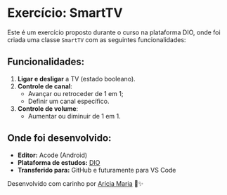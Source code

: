 # Exercício: SmartTV

Este é um exercício proposto durante o curso na plataforma DIO, onde foi criada uma classe `SmartTV` com as seguintes funcionalidades:

## Funcionalidades:

1. **Ligar e desligar** a TV (estado booleano).
2. **Controle de canal**:
   - Avançar ou retroceder de 1 em 1;
   - Definir um canal específico.
3. **Controle de volume**:
   - Aumentar ou diminuir de 1 em 1.

## Onde foi desenvolvido:

- **Editor:** Acode (Android)
- **Plataforma de estudos:** [DIO](https://www.dio.me)
- **Transferido para:** GitHub e futuramente para VS Code

Desenvolvido com carinho por [Arícia Maria](https://www.linkedin.com/in/aricia-maria-qa) 💜✨️
